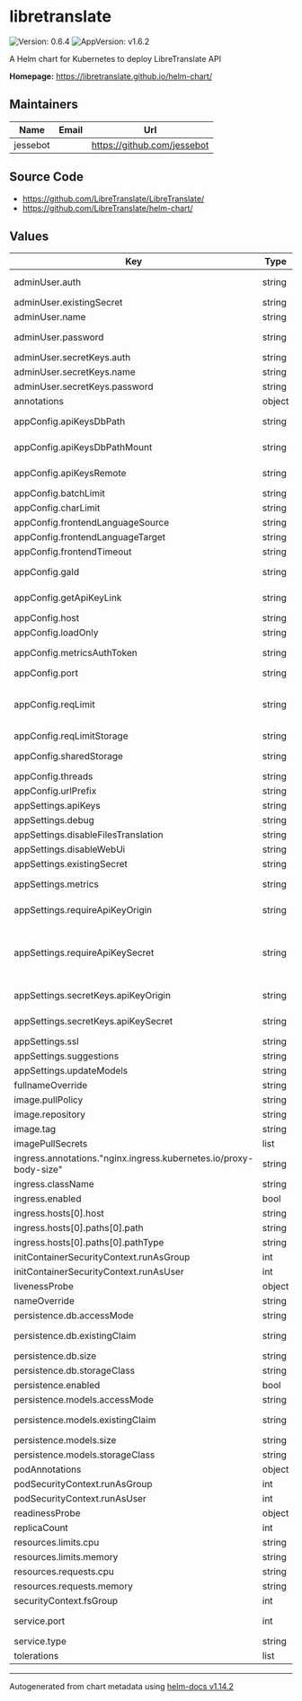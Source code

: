 # libretranslate

![Version: 0.6.4](https://img.shields.io/badge/Version-0.6.4-informational?style=flat-square) ![AppVersion: v1.6.2](https://img.shields.io/badge/AppVersion-v1.6.2-informational?style=flat-square)

A Helm chart for Kubernetes to deploy LibreTranslate API

**Homepage:** <https://libretranslate.github.io/helm-chart/>

## Maintainers

| Name | Email | Url |
| ---- | ------ | --- |
| jessebot |  | <https://github.com/jessebot> |

## Source Code

* <https://github.com/LibreTranslate/LibreTranslate/>
* <https://github.com/LibreTranslate/helm-chart/>

## Values

| Key | Type | Default | Description |
|-----|------|---------|-------------|
| adminUser.auth | string | `""` | copy the output from the htpasswd command here as a reference, e.g. YWRtaW46JGFwcjEkYlpydmYvUFYkSHBHSlhqZU1EN0ZON2kyYndsMVRNMQoK |
| adminUser.existingSecret | string | `""` | use an existing secret for admin user |
| adminUser.name | string | `""` | copy the username in base64 as a reference, e.g. YWRtaW4K |
| adminUser.password | string | `""` | copy the password as base64 for the admin user here as a reference e.g. bXlTZWNyZXRQYXNzd29yZAo= |
| adminUser.secretKeys.auth | string | `"auth"` |  |
| adminUser.secretKeys.name | string | `"name"` |  |
| adminUser.secretKeys.password | string | `"password"` |  |
| annotations | object | `{}` | Extra annotations |
| appConfig.apiKeysDbPath | string | `"/app/db/api_keys.db"` | Use a specific path inside the container for the local database. Can be absolute or relative |
| appConfig.apiKeysDbPathMount | string | `"/app/db"` | Use a specific path inside the container for the local database. Must be the same as apiKeysDbPath |
| appConfig.apiKeysRemote | string | `""` | Use this remote endpoint to query for valid API keys instead of using the local database (Default: Empty (use local db instead)) |
| appConfig.batchLimit | string | `"null"` | Set maximum number of texts to translate in a batch request (Default: No limit) |
| appConfig.charLimit | string | `"null"` | Set character limit (Default: No limit) |
| appConfig.frontendLanguageSource | string | `"auto"` | Set frontend default language - source |
| appConfig.frontendLanguageTarget | string | `"locale"` | Set frontend default language - target. Default is to match site's locale |
| appConfig.frontendTimeout | string | `"500"` | Set frontend translation timeout |
| appConfig.gaId | string | `""` | Enable Google Analytics on the API client page by providing an ID (Default: Empty (no tracking)) |
| appConfig.getApiKeyLink | string | `""` | Show a link in the UI where to direct users to get an API key (Default: Empty (no link shown on web ui)) |
| appConfig.host | string | `"0.0.0.0"` | Set host to bind the server to (Default: 127.0.0.1) |
| appConfig.loadOnly | string | `""` | Set available languages (Default: Empty (use all from argostranslate)) |
| appConfig.metricsAuthToken | string | `""` | Protect the /metrics endpoint by allowing only clients that have a valid Authorization Bearer token (Default: Empty (no auth required)) |
| appConfig.port | string | `"5000"` | Set port to bind the server to |
| appConfig.reqLimit | string | `"null"` | Set maximum number of requests per minute per client (outside of limits set by api keys). The default is "null" which means "no limit". If you set this to "null", and you provide an api key secret, we will set the default api key requests per minute to 120 by default, as you MUST set an api key limit |
| appConfig.reqLimitStorage | string | `"memory://"` | Storage URI to use for request limit data storage. See Flask Limiter |
| appConfig.sharedStorage | string | `"memory://"` | Shared storage URI to use for multi-process data sharing (e.g. when using gunicorn) |
| appConfig.threads | string | `"4"` | Set number of threads (Default: 4) |
| appConfig.urlPrefix | string | `""` | Add prefix to URL: example.com:5000/url-prefix/ (Default: /) |
| appSettings.apiKeys | string | `"false"` |  |
| appSettings.debug | string | `"false"` | Enable debug environment (Default: Disabled) |
| appSettings.disableFilesTranslation | string | `"false"` | Disable files translation (Default: File translation allowed) |
| appSettings.disableWebUi | string | `"false"` | Disable web ui (Default: Web Ui enabled) |
| appSettings.existingSecret | string | `""` | use an existing Kubernetes Secret for api key origin and secret |
| appSettings.metrics | string | `"false"` | Enable the /metrics endpoint for exporting Prometheus usage metrics (Default: Disabled) |
| appSettings.requireApiKeyOrigin | string | `""` | Require use of an API key for programmatic access to the API, unless the request origin matches this domain (Default: No restrictions on domain origin) |
| appSettings.requireApiKeySecret | string | `""` | Set this to an api key secret you'd like to use, or an existing k8s Secret use appSettings.existingSecret and appSettings.secretKeys.apiKeySecret. This currently acts as the default API Key. Uses appConfig.reqLimit as the default requests per minute. If you do not set appConfig.reqLimit (or leave it as "null"), the default requests per minute is 120 |
| appSettings.secretKeys.apiKeyOrigin | string | `""` | key in existing Kubernetes Secret for api key origin. If set, ignores appSettings.requireApiKeyOrigin |
| appSettings.secretKeys.apiKeySecret | string | `"secret"` | key in existing Kubernetes Secret for api key secret. If set, ignores appSettings.requireApiKeySecret |
| appSettings.ssl | string | `"false"` | Enable SSL (Default: Disabled) |
| appSettings.suggestions | string | `"false"` | Allow user suggestions (Default: Disabled) |
| appSettings.updateModels | string | `"false"` | Update language models at startup (Default: Only on if no models found) |
| fullnameOverride | string | `""` | Full name of the deployment to override the default one |
| image.pullPolicy | string | `"IfNotPresent"` | if you set the image tag to latest, set the pull policy to "latest" |
| image.repository | string | `"libretranslate/libretranslate"` | default image is pulled from docker hub |
| image.tag | string | `""` | this defaults to appVersion in Chart.yaml, but you can override it |
| imagePullSecrets | list | `[]` |  |
| ingress.annotations."nginx.ingress.kubernetes.io/proxy-body-size" | string | `"10m"` |  |
| ingress.className | string | `""` | set this to the name of the ingress controller class to use like nginx |
| ingress.enabled | bool | `false` |  |
| ingress.hosts[0].host | string | `"translate.example.com"` |  |
| ingress.hosts[0].paths[0].path | string | `"/"` |  |
| ingress.hosts[0].paths[0].pathType | string | `"Prefix"` |  |
| initContainerSecurityContext.runAsGroup | int | `0` |  |
| initContainerSecurityContext.runAsUser | int | `0` |  |
| livenessProbe | object | `{}` | Liveness probe for kubernetes |
| nameOverride | string | `""` | Chart name override |
| persistence.db.accessMode | string | `""` |  |
| persistence.db.existingClaim | string | `""` | use an existing persistent volume claim for the database. Setting this will ignore all other persistence.db parameters |
| persistence.db.size | string | `"1Gi"` |  |
| persistence.db.storageClass | string | `""` |  |
| persistence.enabled | bool | `false` |  |
| persistence.models.accessMode | string | `""` |  |
| persistence.models.existingClaim | string | `""` | use an existing persistent volume claim for the models. Setting this will ignore all other persistence.models parameters |
| persistence.models.size | string | `"10Gi"` | as of August 2023, the models are about 6.6GB in size for all languages |
| persistence.models.storageClass | string | `""` |  |
| podAnnotations | object | `{}` | Extra annotations for pods |
| podSecurityContext.runAsGroup | int | `1032` |  |
| podSecurityContext.runAsUser | int | `1032` |  |
| readinessProbe | object | `{}` | Readiness probe for kubernetes |
| replicaCount | int | `1` | Number of replicas |
| resources.limits.cpu | string | `"2000m"` |  |
| resources.limits.memory | string | `"2Gi"` |  |
| resources.requests.cpu | string | `"500m"` |  |
| resources.requests.memory | string | `"1Gi"` |  |
| securityContext.fsGroup | int | `1032` |  |
| service.port | int | `5000` | targetPort for the service. If you update this, you also need to update appConfig.port to match |
| service.type | string | `"ClusterIP"` |  |
| tolerations | list | `[]` | Extra tolerations for pods |

----------------------------------------------
Autogenerated from chart metadata using [helm-docs v1.14.2](https://github.com/norwoodj/helm-docs/releases/v1.14.2)
